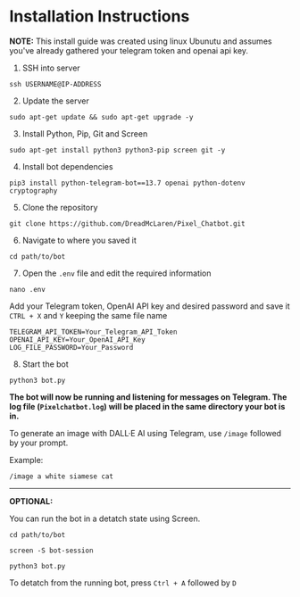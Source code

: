 # Installation Instructions

**NOTE:** This install guide was created using linux Ubunutu and assumes you've already gathered your telegram token and openai api key.

1. SSH into server
```
ssh USERNAME@IP-ADDRESS
```

2. Update the server
```
sudo apt-get update && sudo apt-get upgrade -y
```

3. Install Python, Pip, Git and Screen
```
sudo apt-get install python3 python3-pip screen git -y
```

4. Install bot dependencies
```
pip3 install python-telegram-bot==13.7 openai python-dotenv cryptography
```

5. Clone the repository
```
git clone https://github.com/DreadMcLaren/Pixel_Chatbot.git
```

6. Navigate to where you saved it
```
cd path/to/bot
```

7. Open the ```.env``` file and edit the required information
```
nano .env
```

Add your Telegram token, OpenAI API key and desired password and save it ```CTRL + X``` and ```Y``` keeping the same file name
```
TELEGRAM_API_TOKEN=Your_Telegram_API_Token
OPENAI_API_KEY=Your_OpenAI_API_Key
LOG_FILE_PASSWORD=Your_Password
```

8. Start the bot

```
python3 bot.py
```

**The bot will now be running and listening for messages on Telegram. The log file (```Pixelchatbot.log```) will be placed in the same directory your bot is in.**

To generate an image with DALL·E AI using Telegram, use ```/image``` followed by your prompt.

Example:

```
/image a white siamese cat
```

--------------------------------------------
**OPTIONAL:**

You can run the bot in a detatch state using Screen.

```
cd path/to/bot
```

```
screen -S bot-session
```

```
python3 bot.py
```

To detatch from the running bot, press ```Ctrl + A``` followed by ```D```
